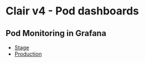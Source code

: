 # Clair v4 - Pod dashboards

## Pod Monitoring in Grafana

* [Stage](https://grafana.app-sre.devshift.net/d/k8s-compute-resources-namespace-pods/kubernetes-compute-resources-namespace-pods?orgId=1&var-datasource=app-sre-stage-01-cluster-prometheus&var-cluster=&var-namespace=clair-stage&var-interval=4h&from=now-1h&to=now)
* [Production](https://grafana.app-sre.devshift.net/d/k8s-compute-resources-namespace-pods/kubernetes-compute-resources-namespace-pods?orgId=1&var-datasource=clairp01ue1-cluster-prometheus&var-cluster=&var-namespace=clair-production&var-interval=4h&from=now-1h&to=now)
